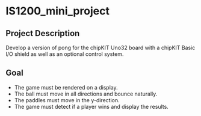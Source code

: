 # IS1200_mini_project
## Project Description
Develop a version of pong for the chipKIT Uno32 board with a chipKIT Basic I/O shield as well as an optional control system.

## Goal
- The game must be rendered on a display.
- The ball must move in all directions and bounce naturally.
- The paddles must move in the y-direction.
- The game must detect if a player wins and display the results.